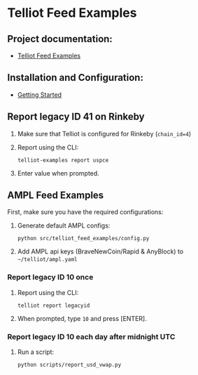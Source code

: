 # Telliot Feed Examples

## Project documentation:

- [Telliot Feed Examples](https://tellor-io.github.io/telliot-feed-examples/)

## Installation and Configuration:

- [Getting Started](https://tellor-io.github.io/telliot-feed-examples/getting-started/)

## Report legacy ID 41 on Rinkeby
1. Make sure that Telliot is configured for Rinkeby (`chain_id=4`)

2. Report using the CLI:
   ```
   telliot-examples report uspce
   ```
3. Enter value when prompted.

## AMPL Feed Examples

First, make sure you have the required configurations:

1. Generate default AMPL configs:
    ```
    python src/telliot_feed_examples/config.py
    ```
2. Add AMPL api keys (BraveNewCoin/Rapid & AnyBlock) to `~/telliot/ampl.yaml`

### Report legacy ID 10 once
1. Report using the CLI:
    ```
    telliot report legacyid
    ```
2. When prompted, type `10` and press [ENTER].

### Report legacy ID 10 each day after midnight UTC
1. Run a script:
    ```
    python scripts/report_usd_vwap.py
    ```
